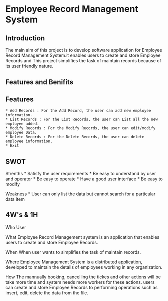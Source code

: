 # Employee Record Management System

 ## Introduction
  The main aim of this project is to develop software application for Employee Record Management System.it enables users to create and store Employee Records and This project simplifies the task of maintain records because of its user friendly nature.

## Features and Benifits

## Features
    * Add Records : For the Add Record, the user can add new employee information.
    * List Records : For the List Records, the user can List all the new employee added.
    * Modify Records : For the Modify Records, the user can edit/modify employee Data.
    * Delete Records : For the Delete Records, the user can delete employee information.
    * Exit 

## SWOT
Strenths 
    * Satisfy the user requirements 
    * Be easy to understand by user and operator 
    * Be easy to operate 
    * Have a good user interface 
    * Be easy to modify

Weakness
    * User can only list the data but cannot search for a particular data item


## 4W's & 1H
Who
User

What
Employee Record Management system is an application that enables users to create and store Employee Records.

When
When user wants to simplifies the task of maintain records.

Where
Employee Management System is a distributed application, developed to maintain the details 
of employees working in any organization.

How
The mannually booking, cancelling the tickes and other actions will be take more time and system needs more workers for these actions.
users can create and store Employee Records to performing operations such as insert, edit, delete the data from the file.